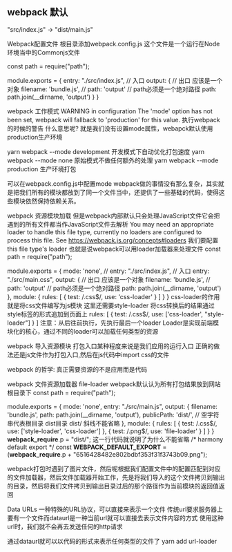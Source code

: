 ## webpack 默认
"src/index.js" -> "dist/main.js"

Webpack配置文件
根目录添加webpack.config.js
这个文件是一个运行在Node环境当中的Commonjs文件

const path = require("path");

module.exports = {
  entry: "./src/index.js", // 入口
  output: { // 出口 应该是一个对象
    filename: 'bundle.js',
    // path: 'output' // path必须是一个绝对路径
    path: path.join(__dirname, 'output')
  }
}

webpack 工作模式
WARNING in configuration
The 'mode' option has not been set, webpack will fallback to 'production' for this value.
执行webpack的时候的警告
什么意思呢?
就是我们没有设置mode属性，webapck默认使用production生产环境

yarn webpack --mode development 开发模式下自动优化打包速度
yarn webpack --mode none 原始模式不做任何额外的处理
yarn webpack --mode production 生产环境打包

可以在webpack.config.js中配置mode
webpack做的事情没有那么复杂，其实就是把我们所有的模块都放到了同一个文件当中，还提供了一些基础的代码，使得这些模块依然保持依赖关系。

webpack 资源模块加载
但是webpack内部默认只会处理JavaScript文件它会把遇到的所有文件都当作JavaScript文件去解析
You may need an appropriate loader to handle this file type, currently no loaders are configured to process this file. See https://webpack.js.org/concepts#loaders
我们要配置this file type's loader
也就是说webpack可以用loader加载器来处理文件
const path = require("path");

module.exports = {
  mode:  'none',
  // entry: "./src/index.js", // 入口
  entry: "./src/main.css",
  output: { // 出口 应该是一个对象
    filename: 'bundle.js',
    // path: 'output' // path必须是一个绝对路径
    path: path.join(__dirname, 'output')
  },
  module: {
    rules: [
      {
        test: /.css$/,
        use: 'css-loader'
      }
    ]
  }
}
css-loader的作用就是将css文件编写为js模块
这里还需要style-loader 将css转换后的结果通过style标签的形式追加到页面上
rules: [
  {
    test: /.css$/,
    use: ['css-loader', "style-loader"]
  }
]
注意：从后往前执行，先执行最后一个loader
Loader是实现前端模块化的核心，通过不同的loader可以加载任何类型的资源


webpack 导入资源模块
打包入口某种程度来说是我们应用的运行入口
正确的做法还是js文件作为打包入口,然后在js代码中import css的文件

webpack 的哲学: 真正需要资源的不是应用而是代码

webpack 文件资源加载器
file-loader
webpack默认认为所有打包结果放到网站根目录下
const path = require("path");

module.exports = {
  mode:  'none',
  entry: "./src/main.js",
  output: {
    filename: 'bundle.js',
    path: path.join(__dirname, 'output'),
    publicPath: 'dist/', // 空字符串代表根目录 dist目录 dist/ 斜线不能省略
  },
  module: {
    rules: [
      {
        test: /.css$/,
        use: ['style-loader', 'css-loader']
      },
      {
        test: /.png$/,
        use: 'file-loader'
      }
    ]
  }
}
__webpack_require__.p = "dist/"; 这一行代码就说明了为什么不能省略
/* harmony default export */ const __WEBPACK_DEFAULT_EXPORT__ = (__webpack_require__.p + "6516428482e802bdbf353f31f3743b09.png");

webpack打包时遇到了图片文件，然后呢根据我们配置文件中的配置匹配到对应的文件加载器，然后文件加载器开始工作，先是将我们导入的这个文件拷贝到输出的目录，然后将我们文件拷贝到输出目录过后的那个路径作为当前模块的返回值返回


Data URLs 一种特殊的URL协议，可以直接来表示一个文件
传统url要求服务器上要有一个文件而dataurl是一种当前url就可以直接去表示文件内容的方式
使用这种url时，我们就不会再去发送任何的http请求

通过dataurl就可以以代码的形式来表示任何类型的文件了
yarn add url-loader